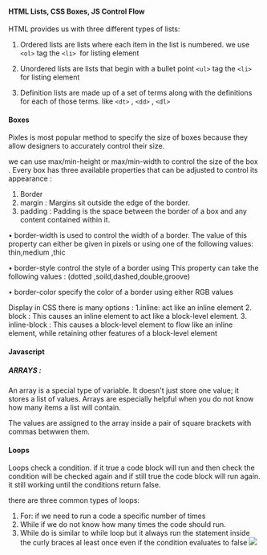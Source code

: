 ####  HTML Lists, CSS Boxes, JS Control Flow

HTML provides us with three different types of lists:

1. Ordered lists are lists where each item in the list is
numbered. we use `<ol>` tag the `<li> `for listing element

2. Unordered lists are lists that begin with a bullet point  `<ul>` tag the `<li> `for listing element

3. Definition lists are made up of a set of terms along with the
definitions for each of those terms. like `<dt>` , `<dd>` , `<dl>`

####  Boxes 
Pixles is most popular method to specify the size of boxes 
because they allow designers to accurately control their size.

we can use max/min-height or max/min-width to control the size of the box .
Every box has three available properties that can be adjusted to control its appearance :
1. Border 
2.  margin : Margins sit outside the edge of the border.
3. padding : Padding is the space between the border of a box and any content contained within it.

• border-width
is used to control the width of a border. The value of this property can either be given
in pixels or using one of the following values: thin,medium ,thic

• border-style 
control the style of a border using  This property can take the following values : (dotted ,soild,dashed,double,groove)


• border-color
specify the color of a border using either RGB values 

Display in CSS there is many options :
1.inline: act like an inline element
2. block : This causes an inline element to act like a block-level element.
3. inline-block : This causes a block-level element to flow like an inline element, while retaining other 
features of a block-level element

#### Javascript 

##### ARRAYS :
An array is a special type of variable. It doesn't just store one value; it stores a list of values.
Arrays are especially helpful when you do not know how many items a list will contain.

The values are assigned to the array inside a pair of square brackets with commas betwwen them.

#### Loops 
Loops check a condition. if it true a code block will run and then check the condition will be checked again and if still true the code block will run again. it still working until the conditions return false.

there are three common types of loops:
1. For: if we need to run a code a specific number of times
2. While if we do not know how many times the code should run.
3. While do is similar to while loop but it always run the statement inside the curly braces al least once even if the condition evaluates to false 
![](https://i.ibb.co/WsMyPjw/forexamp.png)




















